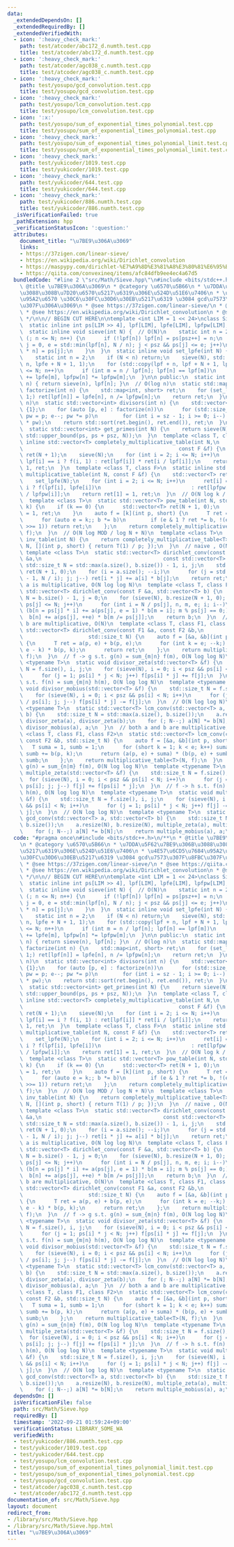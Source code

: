 ```yaml
---
data:
  _extendedDependsOn: []
  _extendedRequiredBy: []
  _extendedVerifiedWith:
  - icon: ':heavy_check_mark:'
    path: test/atcoder/abc172_d.numth.test.cpp
    title: test/atcoder/abc172_d.numth.test.cpp
  - icon: ':heavy_check_mark:'
    path: test/atcoder/agc038_c.numth.test.cpp
    title: test/atcoder/agc038_c.numth.test.cpp
  - icon: ':heavy_check_mark:'
    path: test/yosupo/gcd_convolution.test.cpp
    title: test/yosupo/gcd_convolution.test.cpp
  - icon: ':heavy_check_mark:'
    path: test/yosupo/lcm_convolution.test.cpp
    title: test/yosupo/lcm_convolution.test.cpp
  - icon: ':x:'
    path: test/yosupo/sum_of_exponential_times_polynomial.test.cpp
    title: test/yosupo/sum_of_exponential_times_polynomial.test.cpp
  - icon: ':heavy_check_mark:'
    path: test/yosupo/sum_of_exponential_times_polynomial_limit.test.cpp
    title: test/yosupo/sum_of_exponential_times_polynomial_limit.test.cpp
  - icon: ':heavy_check_mark:'
    path: test/yukicoder/1019.test.cpp
    title: test/yukicoder/1019.test.cpp
  - icon: ':heavy_check_mark:'
    path: test/yukicoder/644.test.cpp
    title: test/yukicoder/644.test.cpp
  - icon: ':heavy_check_mark:'
    path: test/yukicoder/886.numth.test.cpp
    title: test/yukicoder/886.numth.test.cpp
  _isVerificationFailed: true
  _pathExtension: hpp
  _verificationStatusIcon: ':question:'
  attributes:
    document_title: "\u7BE9\u306A\u3069"
    links:
    - https://37zigen.com/linear-sieve/
    - https://en.wikipedia.org/wiki/Dirichlet_convolution
    - https://maspypy.com/dirichlet-%E7%A9%8D%E3%81%A8%E3%80%81%E6%95%B0%E8%AB%96%E9%96%A2%E6%95%B0%E3%81%AE%E7%B4%AF%E7%A9%8D%E5%92%8C
    - https://qiita.com/convexineq/items/afc84dfb9ee4ec4a67d5
  bundledCode: "#line 2 \"src/Math/Sieve.hpp\"\n#include <bits/stdc++.h>\n/**\n *\
    \ @title \u7BE9\u306A\u3069\n * @category \u6570\u5B66\n * \u7DDA\u5F62\u7BE9\u306B\
    \u3088\u308B\u7D20\u6570\u5217\u6319\u306E\u524D\u51E6\u7406\n * \u4E57\u6CD5\u7684\
    \u95A2\u6570 \u30C6\u30FC\u30D6\u30EB\u5217\u6319 \u3084 gcd\u7573\u307F\u8FBC\
    \u307F\u306A\u3069\n * @see https://37zigen.com/linear-sieve/\n * @see https://qiita.com/convexineq/items/afc84dfb9ee4ec4a67d5\n\
    \ * @see https://en.wikipedia.org/wiki/Dirichlet_convolution\n * @see\n * https://maspypy.com/dirichlet-%E7%A9%8D%E3%81%A8%E3%80%81%E6%95%B0%E8%AB%96%E9%96%A2%E6%95%B0%E3%81%AE%E7%B4%AF%E7%A9%8D%E5%92%8C\n\
    \ */\n\n// BEGIN CUT HERE\n\ntemplate <int LIM = 1 << 24>\nclass Sieve {\n public:\n\
    \  static inline int ps[LIM >> 4], lpf[LIM], lpfe[LIM], lpfpw[LIM], psz = 0;\n\
    \  static inline void sieve(int N) {  // O(N)\n    static int n = 2;\n    for\
    \ (; n <= N; n++) {\n      if (!lpf[n]) lpf[n] = ps[psz++] = n;\n      for (int\
    \ j = 0, e = std::min(lpf[n], N / n); j < psz && ps[j] <= e; j++)\n        lpf[ps[j]\
    \ * n] = ps[j];\n    }\n  }\n  static inline void set_lpfe(int N) {  // O(N)\n\
    \    static int n = 2;\n    if (N < n) return;\n    sieve(N), std::fill(lpfe +\
    \ n, lpfe + N + 1, 1);\n    for (std::copy(lpf + n, lpf + N + 1, lpfpw + n); n\
    \ <= N; n++)\n      if (int m = n / lpf[n]; lpf[n] == lpf[m])\n        lpfe[n]\
    \ += lpfe[m], lpfpw[n] *= lpfpw[m];\n  }\n\n public:\n  static int least_prime_factor(int\
    \ n) { return sieve(n), lpf[n]; }\n  // O(log n)\n  static std::map<int, short>\
    \ factorize(int n) {\n    std::map<int, short> ret;\n    for (set_lpfe(n); n >\
    \ 1;) ret[lpf[n]] = lpfe[n], n /= lpfpw[n];\n    return ret;\n  }\n  // O(log\
    \ n)\n  static std::vector<int> divisors(int n) {\n    std::vector<int> ret =\
    \ {1};\n    for (auto [p, e] : factorize(n))\n      for (std::size_t sz = ret.size(),\
    \ pw = p; e--; pw *= p)\n        for (int i = sz - 1; i >= 0; i--) ret.push_back(ret[i]\
    \ * pw);\n    return std::sort(ret.begin(), ret.end()), ret;\n  }\n  // O(N)\n\
    \  static std::vector<int> get_primes(int N) {\n    return sieve(N), std::vector<int>(ps,\
    \ std::upper_bound(ps, ps + psz, N));\n  }\n  template <class T, class F>\n  static\
    \ inline std::vector<T> completely_multiplicative_table(int N,\n             \
    \                                                  const F &f) {\n    std::vector<T>\
    \ ret(N + 1);\n    sieve(N);\n    for (int i = 2; i <= N; i++)\n      ret[i] =\
    \ lpf[i] == i ? f(i, 1) : ret[lpf[i]] * ret[i / lpf[i]];\n    return ret[1] =\
    \ 1, ret;\n  }\n  template <class T, class F>\n  static inline std::vector<T>\
    \ multiplicative_table(int N, const F &f) {\n    std::vector<T> ret(N + 1);\n\
    \    set_lpfe(N);\n    for (int i = 2; i <= N; i++)\n      ret[i] = lpfpw[i] ==\
    \ i ? f(lpf[i], lpfe[i])\n                             : ret[lpfpw[i]] * ret[i\
    \ / lpfpw[i]];\n    return ret[1] = 1, ret;\n  }\n  // O(N log k / log N + N)\n\
    \  template <class T>\n  static std::vector<T> pow_table(int N, std::uint64_t\
    \ k) {\n    if (k == 0) {\n      std::vector<T> ret(N + 1, 0);\n      return ret[0]\
    \ = 1, ret;\n    }\n    auto f = [k](int p, short) {\n      T ret = 1, b = p;\n\
    \      for (auto e = k;; b *= b)\n        if (e & 1 ? ret *= b, !(e >>= 1) : !(e\
    \ >>= 1)) return ret;\n    };\n    return completely_multiplicative_table<T>(N,\
    \ f);\n  }\n  // O(N log MOD / log N + N)\n  template <class T>\n  static std::vector<T>\
    \ inv_table(int N) {\n    return completely_multiplicative_table<T>(\n       \
    \ N, [](int p, short) { return T(1) / p; });\n  }\n  // naive , O(N log N)\n \
    \ template <class T>\n  static std::vector<T> dirichlet_conv(const std::vector<T>\
    \ &a,\n                                       const std::vector<T> &b) {\n   \
    \ std::size_t N = std::max(a.size(), b.size()) - 1, i, j;\n    std::vector<T>\
    \ ret(N + 1, 0);\n    for (i = a.size(); --i;)\n      for (j = std::min(b.size()\
    \ - 1, N / i); j; j--) ret[i * j] += a[i] * b[j];\n    return ret;\n  }\n  //\
    \ a is multiplicative, O(N log log N)\n  template <class T, class F>\n  static\
    \ std::vector<T> dirichlet_conv(const F &a, std::vector<T> b) {\n    std::size_t\
    \ N = b.size() - 1, j = 0;\n    for (sieve(N), b.resize(N + 1, 0); j < psz &&\
    \ ps[j] <= N; j++)\n      for (int i = N / ps[j], n, m, e; i; i--)\n        for\
    \ (b[n = ps[j] * i] += a(ps[j], e = 1) * b[m = i]; m % ps[j] == 0;)\n        \
    \  b[n] += a(ps[j], ++e) * b[m /= ps[j]];\n    return b;\n  }\n  // both a and\
    \ b are multiplicative, O(N)\n  template <class T, class F1, class F2>\n  static\
    \ std::vector<T> dirichlet_conv(const F1 &a, const F2 &b,\n                  \
    \                     std::size_t N) {\n    auto f = [&a, &b](int p, short e)\
    \ {\n      T ret = a(p, e) + b(p, e);\n      for (int k = e; --k;) ret += a(p,\
    \ e - k) * b(p, k);\n      return ret;\n    };\n    return multiplicative_table<T>(N,\
    \ f);\n  }\n  // f -> g s.t. g(n) = sum_{m|n} f(m), O(N log log N)\n  template\
    \ <typename T>\n  static void divisor_zeta(std::vector<T> &f) {\n    std::size_t\
    \ N = f.size(), i, j;\n    for (sieve(N), i = 0; i < psz && ps[i] < N; i++)\n\
    \      for (j = 1; ps[i] * j < N; j++) f[ps[i] * j] += f[j];\n  }\n  // f -> h\
    \ s.t. f(n) = sum_{m|n} h(m), O(N log log N)\n  template <typename T>\n  static\
    \ void divisor_mobius(std::vector<T> &f) {\n    std::size_t N = f.size(), i, j;\n\
    \    for (sieve(N), i = 0; i < psz && ps[i] < N; i++)\n      for (j = (N - 1)\
    \ / ps[i]; j; j--) f[ps[i] * j] -= f[j];\n  }\n  // O(N log log N)\n  template\
    \ <typename T>\n  static std::vector<T> lcm_conv(std::vector<T> a, std::vector<T>\
    \ b) {\n    std::size_t N = std::max(a.size(), b.size());\n    a.resize(N), b.resize(N),\
    \ divisor_zeta(a), divisor_zeta(b);\n    for (; N--;) a[N] *= b[N];\n    return\
    \ divisor_mobius(a), a;\n  }\n  // both a and b are multiplicative, O(N)\n  template\
    \ <class T, class F1, class F2>\n  static std::vector<T> lcm_conv(const F1 &a,\
    \ const F2 &b, std::size_t N) {\n    auto f = [&a, &b](int p, short e) {\n   \
    \   T suma = 1, sumb = 1;\n      for (short k = 1; k < e; k++) suma += a(p, k),\
    \ sumb += b(p, k);\n      return (a(p, e) + suma) * (b(p, e) + sumb) - suma *\
    \ sumb;\n    };\n    return multiplicative_table<T>(N, f);\n  }\n  // f -> g s.t.\
    \ g(n) = sum_{n|m} f(m), O(N log log N)\n  template <typename T>\n  static void\
    \ multiple_zeta(std::vector<T> &f) {\n    std::size_t N = f.size(), i, j;\n  \
    \  for (sieve(N), i = 0; i < psz && ps[i] < N; i++)\n      for (j = (N - 1) /\
    \ ps[i]; j; j--) f[j] += f[ps[i] * j];\n  }\n  // f -> h s.t. f(n) = sum_{n|m}\
    \ h(m), O(N log log N)\n  template <typename T>\n  static void multiple_mobius(std::vector<T>\
    \ &f) {\n    std::size_t N = f.size(), i, j;\n    for (sieve(N), i = 0; i < psz\
    \ && ps[i] < N; i++)\n      for (j = 1; ps[i] * j < N; j++) f[j] -= f[ps[i] *\
    \ j];\n  }\n  // O(N log log N)\n  template <typename T>\n  static std::vector<T>\
    \ gcd_conv(std::vector<T> a, std::vector<T> b) {\n    std::size_t N = std::max(a.size(),\
    \ b.size());\n    a.resize(N), b.resize(N), multiple_zeta(a), multiple_zeta(b);\n\
    \    for (; N--;) a[N] *= b[N];\n    return multiple_mobius(a), a;\n  }\n};\n"
  code: "#pragma once\n#include <bits/stdc++.h>\n/**\n * @title \u7BE9\u306A\u3069\
    \n * @category \u6570\u5B66\n * \u7DDA\u5F62\u7BE9\u306B\u3088\u308B\u7D20\u6570\
    \u5217\u6319\u306E\u524D\u51E6\u7406\n * \u4E57\u6CD5\u7684\u95A2\u6570 \u30C6\
    \u30FC\u30D6\u30EB\u5217\u6319 \u3084 gcd\u7573\u307F\u8FBC\u307F\u306A\u3069\n\
    \ * @see https://37zigen.com/linear-sieve/\n * @see https://qiita.com/convexineq/items/afc84dfb9ee4ec4a67d5\n\
    \ * @see https://en.wikipedia.org/wiki/Dirichlet_convolution\n * @see\n * https://maspypy.com/dirichlet-%E7%A9%8D%E3%81%A8%E3%80%81%E6%95%B0%E8%AB%96%E9%96%A2%E6%95%B0%E3%81%AE%E7%B4%AF%E7%A9%8D%E5%92%8C\n\
    \ */\n\n// BEGIN CUT HERE\n\ntemplate <int LIM = 1 << 24>\nclass Sieve {\n public:\n\
    \  static inline int ps[LIM >> 4], lpf[LIM], lpfe[LIM], lpfpw[LIM], psz = 0;\n\
    \  static inline void sieve(int N) {  // O(N)\n    static int n = 2;\n    for\
    \ (; n <= N; n++) {\n      if (!lpf[n]) lpf[n] = ps[psz++] = n;\n      for (int\
    \ j = 0, e = std::min(lpf[n], N / n); j < psz && ps[j] <= e; j++)\n        lpf[ps[j]\
    \ * n] = ps[j];\n    }\n  }\n  static inline void set_lpfe(int N) {  // O(N)\n\
    \    static int n = 2;\n    if (N < n) return;\n    sieve(N), std::fill(lpfe +\
    \ n, lpfe + N + 1, 1);\n    for (std::copy(lpf + n, lpf + N + 1, lpfpw + n); n\
    \ <= N; n++)\n      if (int m = n / lpf[n]; lpf[n] == lpf[m])\n        lpfe[n]\
    \ += lpfe[m], lpfpw[n] *= lpfpw[m];\n  }\n\n public:\n  static int least_prime_factor(int\
    \ n) { return sieve(n), lpf[n]; }\n  // O(log n)\n  static std::map<int, short>\
    \ factorize(int n) {\n    std::map<int, short> ret;\n    for (set_lpfe(n); n >\
    \ 1;) ret[lpf[n]] = lpfe[n], n /= lpfpw[n];\n    return ret;\n  }\n  // O(log\
    \ n)\n  static std::vector<int> divisors(int n) {\n    std::vector<int> ret =\
    \ {1};\n    for (auto [p, e] : factorize(n))\n      for (std::size_t sz = ret.size(),\
    \ pw = p; e--; pw *= p)\n        for (int i = sz - 1; i >= 0; i--) ret.push_back(ret[i]\
    \ * pw);\n    return std::sort(ret.begin(), ret.end()), ret;\n  }\n  // O(N)\n\
    \  static std::vector<int> get_primes(int N) {\n    return sieve(N), std::vector<int>(ps,\
    \ std::upper_bound(ps, ps + psz, N));\n  }\n  template <class T, class F>\n  static\
    \ inline std::vector<T> completely_multiplicative_table(int N,\n             \
    \                                                  const F &f) {\n    std::vector<T>\
    \ ret(N + 1);\n    sieve(N);\n    for (int i = 2; i <= N; i++)\n      ret[i] =\
    \ lpf[i] == i ? f(i, 1) : ret[lpf[i]] * ret[i / lpf[i]];\n    return ret[1] =\
    \ 1, ret;\n  }\n  template <class T, class F>\n  static inline std::vector<T>\
    \ multiplicative_table(int N, const F &f) {\n    std::vector<T> ret(N + 1);\n\
    \    set_lpfe(N);\n    for (int i = 2; i <= N; i++)\n      ret[i] = lpfpw[i] ==\
    \ i ? f(lpf[i], lpfe[i])\n                             : ret[lpfpw[i]] * ret[i\
    \ / lpfpw[i]];\n    return ret[1] = 1, ret;\n  }\n  // O(N log k / log N + N)\n\
    \  template <class T>\n  static std::vector<T> pow_table(int N, std::uint64_t\
    \ k) {\n    if (k == 0) {\n      std::vector<T> ret(N + 1, 0);\n      return ret[0]\
    \ = 1, ret;\n    }\n    auto f = [k](int p, short) {\n      T ret = 1, b = p;\n\
    \      for (auto e = k;; b *= b)\n        if (e & 1 ? ret *= b, !(e >>= 1) : !(e\
    \ >>= 1)) return ret;\n    };\n    return completely_multiplicative_table<T>(N,\
    \ f);\n  }\n  // O(N log MOD / log N + N)\n  template <class T>\n  static std::vector<T>\
    \ inv_table(int N) {\n    return completely_multiplicative_table<T>(\n       \
    \ N, [](int p, short) { return T(1) / p; });\n  }\n  // naive , O(N log N)\n \
    \ template <class T>\n  static std::vector<T> dirichlet_conv(const std::vector<T>\
    \ &a,\n                                       const std::vector<T> &b) {\n   \
    \ std::size_t N = std::max(a.size(), b.size()) - 1, i, j;\n    std::vector<T>\
    \ ret(N + 1, 0);\n    for (i = a.size(); --i;)\n      for (j = std::min(b.size()\
    \ - 1, N / i); j; j--) ret[i * j] += a[i] * b[j];\n    return ret;\n  }\n  //\
    \ a is multiplicative, O(N log log N)\n  template <class T, class F>\n  static\
    \ std::vector<T> dirichlet_conv(const F &a, std::vector<T> b) {\n    std::size_t\
    \ N = b.size() - 1, j = 0;\n    for (sieve(N), b.resize(N + 1, 0); j < psz &&\
    \ ps[j] <= N; j++)\n      for (int i = N / ps[j], n, m, e; i; i--)\n        for\
    \ (b[n = ps[j] * i] += a(ps[j], e = 1) * b[m = i]; m % ps[j] == 0;)\n        \
    \  b[n] += a(ps[j], ++e) * b[m /= ps[j]];\n    return b;\n  }\n  // both a and\
    \ b are multiplicative, O(N)\n  template <class T, class F1, class F2>\n  static\
    \ std::vector<T> dirichlet_conv(const F1 &a, const F2 &b,\n                  \
    \                     std::size_t N) {\n    auto f = [&a, &b](int p, short e)\
    \ {\n      T ret = a(p, e) + b(p, e);\n      for (int k = e; --k;) ret += a(p,\
    \ e - k) * b(p, k);\n      return ret;\n    };\n    return multiplicative_table<T>(N,\
    \ f);\n  }\n  // f -> g s.t. g(n) = sum_{m|n} f(m), O(N log log N)\n  template\
    \ <typename T>\n  static void divisor_zeta(std::vector<T> &f) {\n    std::size_t\
    \ N = f.size(), i, j;\n    for (sieve(N), i = 0; i < psz && ps[i] < N; i++)\n\
    \      for (j = 1; ps[i] * j < N; j++) f[ps[i] * j] += f[j];\n  }\n  // f -> h\
    \ s.t. f(n) = sum_{m|n} h(m), O(N log log N)\n  template <typename T>\n  static\
    \ void divisor_mobius(std::vector<T> &f) {\n    std::size_t N = f.size(), i, j;\n\
    \    for (sieve(N), i = 0; i < psz && ps[i] < N; i++)\n      for (j = (N - 1)\
    \ / ps[i]; j; j--) f[ps[i] * j] -= f[j];\n  }\n  // O(N log log N)\n  template\
    \ <typename T>\n  static std::vector<T> lcm_conv(std::vector<T> a, std::vector<T>\
    \ b) {\n    std::size_t N = std::max(a.size(), b.size());\n    a.resize(N), b.resize(N),\
    \ divisor_zeta(a), divisor_zeta(b);\n    for (; N--;) a[N] *= b[N];\n    return\
    \ divisor_mobius(a), a;\n  }\n  // both a and b are multiplicative, O(N)\n  template\
    \ <class T, class F1, class F2>\n  static std::vector<T> lcm_conv(const F1 &a,\
    \ const F2 &b, std::size_t N) {\n    auto f = [&a, &b](int p, short e) {\n   \
    \   T suma = 1, sumb = 1;\n      for (short k = 1; k < e; k++) suma += a(p, k),\
    \ sumb += b(p, k);\n      return (a(p, e) + suma) * (b(p, e) + sumb) - suma *\
    \ sumb;\n    };\n    return multiplicative_table<T>(N, f);\n  }\n  // f -> g s.t.\
    \ g(n) = sum_{n|m} f(m), O(N log log N)\n  template <typename T>\n  static void\
    \ multiple_zeta(std::vector<T> &f) {\n    std::size_t N = f.size(), i, j;\n  \
    \  for (sieve(N), i = 0; i < psz && ps[i] < N; i++)\n      for (j = (N - 1) /\
    \ ps[i]; j; j--) f[j] += f[ps[i] * j];\n  }\n  // f -> h s.t. f(n) = sum_{n|m}\
    \ h(m), O(N log log N)\n  template <typename T>\n  static void multiple_mobius(std::vector<T>\
    \ &f) {\n    std::size_t N = f.size(), i, j;\n    for (sieve(N), i = 0; i < psz\
    \ && ps[i] < N; i++)\n      for (j = 1; ps[i] * j < N; j++) f[j] -= f[ps[i] *\
    \ j];\n  }\n  // O(N log log N)\n  template <typename T>\n  static std::vector<T>\
    \ gcd_conv(std::vector<T> a, std::vector<T> b) {\n    std::size_t N = std::max(a.size(),\
    \ b.size());\n    a.resize(N), b.resize(N), multiple_zeta(a), multiple_zeta(b);\n\
    \    for (; N--;) a[N] *= b[N];\n    return multiple_mobius(a), a;\n  }\n};"
  dependsOn: []
  isVerificationFile: false
  path: src/Math/Sieve.hpp
  requiredBy: []
  timestamp: '2022-09-21 01:59:24+09:00'
  verificationStatus: LIBRARY_SOME_WA
  verifiedWith:
  - test/yukicoder/886.numth.test.cpp
  - test/yukicoder/1019.test.cpp
  - test/yukicoder/644.test.cpp
  - test/yosupo/lcm_convolution.test.cpp
  - test/yosupo/sum_of_exponential_times_polynomial_limit.test.cpp
  - test/yosupo/sum_of_exponential_times_polynomial.test.cpp
  - test/yosupo/gcd_convolution.test.cpp
  - test/atcoder/agc038_c.numth.test.cpp
  - test/atcoder/abc172_d.numth.test.cpp
documentation_of: src/Math/Sieve.hpp
layout: document
redirect_from:
- /library/src/Math/Sieve.hpp
- /library/src/Math/Sieve.hpp.html
title: "\u7BE9\u306A\u3069"
---
```

